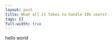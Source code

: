 ```yaml
---
layout: post
title: What all it takes to handle 10k users?
tags: []
full-width: true
---
```


hello world